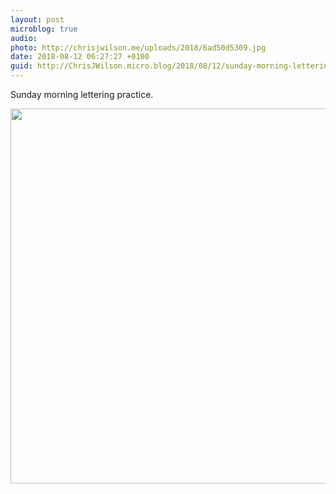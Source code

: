 ```yaml
---
layout: post
microblog: true
audio: 
photo: http://chrisjwilson.me/uploads/2018/6ad50d5309.jpg
date: 2018-08-12 06:27:27 +0100
guid: http://ChrisJWilson.micro.blog/2018/08/12/sunday-morning-lettering.html
---
```

Sunday morning lettering practice. 

<img src="http://chrisjwilson.me/uploads/2018/6ad50d5309.jpg" width="600" height="600" />
